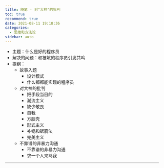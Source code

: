 ```yaml
---
title: 随笔 - 对"大神"的批判
toc: true
recommend: true
date: 2021-08-11 19:18:36
categories:
  - 思维和方法论
sidebar: auto
---
```


- 主题：什么是好的程序员
- 解决的问题：和被坑的程序员引发共鸣
- 提纲：
  - 故事入题
    - 设计模式
    - 什么都都能实现的程序员
  - 对大神的批判
    - 把手段当目的
    - 潮流主义
    - 缺少敬畏
    - 自我
    - 方脑壳
    - 形式主义
    - 补锅和锯箭法
    - 完美主义
  - 不靠谱的非暴力沟通
    - 不靠谱的非暴力沟通
    - 求一个人来骂我

---------------

